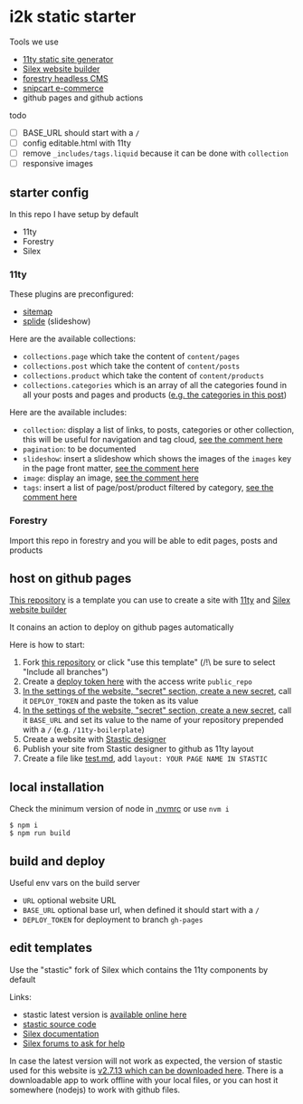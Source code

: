 # i2k static starter

Tools we use

* [11ty static site generator](https://www.11ty.dev/) 
* [Silex website builder](https://www.silex.me)
* [forestry headless CMS](https://forestry.io/)
* [snipcart e-commerce](https://snipcart.com/)
* github pages and github actions

todo

* [ ] BASE_URL should start with a `/`
* [ ] config editable.html with 11ty
* [ ] remove `_includes/tags.liquid` because it can be done with `collection`
* [ ] responsive images

## starter config

In this repo I have setup by default

* 11ty
* Forestry
* Silex

### 11ty

These plugins are preconfigured:

* [sitemap](https://github.com/quasibit/eleventy-plugin-sitemap)
* [splide](https://splidejs.com/) (slideshow)

Here are the available collections:

* `collections.page` which take the content of `content/pages`
* `collections.post` which take the content of `content/posts`
* `collections.product` which take the content of `content/products`
* `collections.categories` which is an array of all the categories found in all your posts and pages and products ([e.g. the categories in this post](./content/posts/2018-01-01-post1.md))

Here are the available includes:

* `collection`: display a list of links, to posts, categories or other collection, this will be useful for navigation and tag cloud, [see the comment here](./_includes/collection.liquid)
* `pagination`: to be documented
* `slideshow`: insert a slideshow which shows the images of the `images` key in the page front matter, [see the comment here](./_includes/slideshow.liquid)
* `image`: display an image, [see the comment here](./_includes/image.liquid)
* `tags`: insert a list of page/post/product filtered by category, [see the comment here](./_includes/tags.liquid)

### Forestry

Import this repo in forestry and you will be able to edit pages, posts and products


## host on github pages

[This repository](https://github.com/lexoyo/11ty-boilerplate) is a template you can use to create a site with [11ty](https://11ty.dev) and [Silex website builder](https://www.silex.me)

It conains an action to deploy on github pages automatically

Here is how to start:

1. Fork [this repository](https://github.com/lexoyo/11ty-boilerplate) or click "use this template" (/!\ be sure to select "Include all branches")
1. Create a [deploy token here](https://github.com/settings/tokens) with the access write `public_repo`
1. [In the settings of the website, "secret" section, create a new secret](./settings/secrets/actions/new), call it `DEPLOY_TOKEN` and paste the token as its value 
1. [In the settings of the website, "secret" section, create a new secret](./settings/secrets/actions/new), call it `BASE_URL` and set its value to the name of your repository prepended with a `/` (e.g. `/11ty-boilerplate`)
1. Create a website with [Stastic designer](https://design.stastic.net/)
1. Publish your site from Stastic designer to github as 11ty layout
1. Create a file like [test.md](./test.md), add `layout: YOUR PAGE NAME IN STASTIC`


## local installation

Check the minimum version of node in [.nvmrc](./.nvmrc) or use `nvm i`

```
$ npm i
$ npm run build
```

## build and deploy

Useful env vars on the build server

* `URL` optional website URL
* `BASE_URL` optional base url, when defined it should start with a `/`
* `DEPLOY_TOKEN` for deployment to branch `gh-pages`

## edit templates

Use the "stastic" fork of Silex which contains the 11ty components by default

Links:

* stastic latest version is [available online here](https://design.stastic.net/)
* [stastic source code](https://github.com/lexoyo/stastic-designer)
* [Silex documentation](https://github.com/silexlabs/Silex/wiki/)
* [Silex forums to ask for help](https://github.com/silexlabs/Silex/issues/)

In case the latest version will not work as expected, the version of stastic used for this website is [v2.7.13 which can be downloaded here](https://github.com/lexoyo/stastic-designer/releases/tag/v2.7.12). There is a downloadable app to work offline with your local files, or you can host it somewhere (nodejs) to work with github files.


